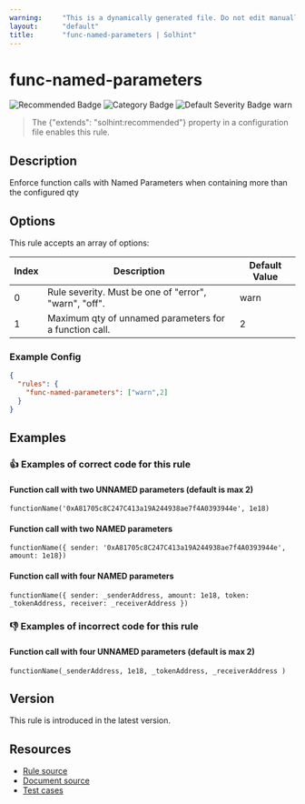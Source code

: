 ```yaml
---
warning:     "This is a dynamically generated file. Do not edit manually."
layout:      "default"
title:       "func-named-parameters | Solhint"
---
```


# func-named-parameters
![Recommended Badge](https://img.shields.io/badge/-Recommended-brightgreen)
![Category Badge](https://img.shields.io/badge/-Style%20Guide%20Rules-informational)
![Default Severity Badge warn](https://img.shields.io/badge/Default%20Severity-warn-yellow)
> The {"extends": "solhint:recommended"} property in a configuration file enables this rule.


## Description
Enforce function calls with Named Parameters when containing more than the configured qty

## Options
This rule accepts an array of options:

| Index | Description                                            | Default Value |
| ----- | ------------------------------------------------------ | ------------- |
| 0     | Rule severity. Must be one of "error", "warn", "off".  | warn          |
| 1     | Maximum qty of unnamed parameters for a function call. | 2             |


### Example Config
```json
{
  "rules": {
    "func-named-parameters": ["warn",2]
  }
}
```


## Examples
### 👍 Examples of **correct** code for this rule

#### Function call with two UNNAMED parameters (default is max 2)

```solidity
functionName('0xA81705c8C247C413a19A244938ae7f4A0393944e', 1e18)
```

#### Function call with two NAMED parameters

```solidity
functionName({ sender: '0xA81705c8C247C413a19A244938ae7f4A0393944e', amount: 1e18})
```

#### Function call with four NAMED parameters

```solidity
functionName({ sender: _senderAddress, amount: 1e18, token: _tokenAddress, receiver: _receiverAddress })
```

### 👎 Examples of **incorrect** code for this rule

#### Function call with four UNNAMED parameters (default is max 2)

```solidity
functionName(_senderAddress, 1e18, _tokenAddress, _receiverAddress )
```

## Version
This rule is introduced in the latest version.

## Resources
- [Rule source](https://github.com/protofire/solhint/tree/master/lib/rules/naming/func-named-parameters.js)
- [Document source](https://github.com/protofire/solhint/tree/master/docs/rules/naming/func-named-parameters.md)
- [Test cases](https://github.com/protofire/solhint/tree/master/test/rules/naming/func-named-parameters.js)
